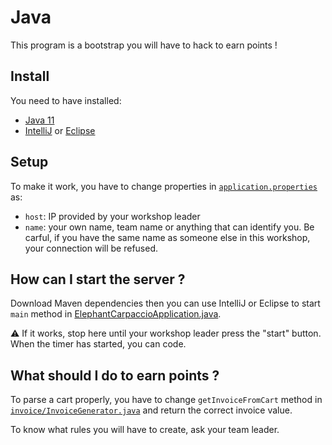 # Java

This program is a bootstrap you will have to hack to earn points !

## Install

You need to have installed:

- [Java 11](https://adoptium.net/?variant=openjdk11)
- [IntelliJ](https://www.jetbrains.com/idea/download/) or [Eclipse](https://www.eclipse.org/downloads/)

## Setup

To make it work, you have to change properties in [`application.properties`](./src/main/resources/application.properties) as:

- `host`: IP provided by your workshop leader
- `name`: your own name, team name or anything that can identify you. Be carful, if you have the same name as someone else in this workshop, your connection will be refused.

## How can I start the server ?

Download Maven dependencies then you can use IntelliJ or Eclipse to start `main` method in [ElephantCarpaccioApplication.java](./src/main/java/fr/arrestier/elephantcarpaccio/ElephantCarpaccioApplication.java).

:warning: If it works, stop here until your workshop leader press the "start" button. When the timer has started, you can code.

## What should I do to earn points ?

To parse a cart properly, you have to change `getInvoiceFromCart` method in [`invoice/InvoiceGenerator.java`](./src/main/java/fr/arrestier/elephantcarpaccio/invoice/InvoiceGenerator.java) and return the correct invoice value.

To know what rules you will have to create, ask your team leader.
